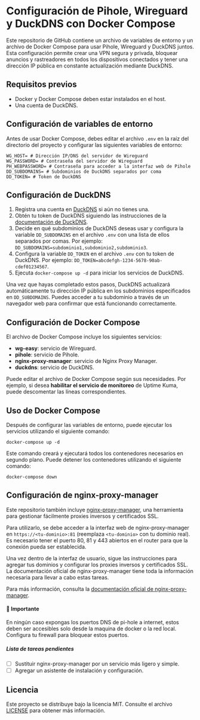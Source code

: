 # Configuración de Pihole, Wireguard y DuckDNS con Docker Compose

Este repositorio de GitHub contiene un archivo de variables de entorno y un archivo de Docker Compose para usar Pihole, Wireguard y DuckDNS juntos. Esta configuración permite crear una VPN segura y privada, bloquear anuncios y rastreadores en todos los dispositivos conectados y tener una dirección IP pública en constante actualización mediante DuckDNS.

## Requisitos previos

-   Docker y Docker Compose deben estar instalados en el host.
- Una cuenta de DuckDNS.

## Configuración de variables de entorno

Antes de usar Docker Compose, debes editar el archivo `.env` en la raíz del directorio del proyecto y configurar las siguientes variables de entorno:

```
WG_HOST= # Dirección IP/DNS del servidor de Wireguard
WG_PASSWORD= # Contraseña del servidor de Wireguard 
PH_WEBPASSWORD= # Contraseña para acceder a la interfaz web de Pihole 
DD_SUBDOMAINS= # Subdominios de DuckDNS separados por coma
DD_TOKEN= # Token de DuckDNS

```

## Configuración de DuckDNS

1.  Registra una cuenta en [DuckDNS](https://www.duckdns.org/) si aún no tienes una.
2.  Obtén tu token de DuckDNS siguiendo las instrucciones de la [documentación de DuckDNS](https://www.duckdns.org/spec.jsp?id=duc127&prev=duc614).
3.  Decide en qué subdominios de DuckDNS deseas usar y configura la variable `DD_SUBDOMAINS` en el archivo `.env` con una lista de ellos separados por comas. Por ejemplo: `DD_SUBDOMAINS=subdominio1,subdominio2,subdominio3`.
4.  Configura la variable `DD_TOKEN` en el archivo `.env` con tu token de DuckDNS. Por ejemplo: `DD_TOKEN=abcdefgh-1234-5678-90ab-cdef01234567`.
5.  Ejecuta `docker-compose up -d` para iniciar los servicios de DuckDNS.

Una vez que hayas completado estos pasos, DuckDNS actualizará automáticamente tu dirección IP pública en los subdominios especificados en `DD_SUBDOMAINS`. Puedes acceder a tu subdominio a través de un navegador web para confirmar que está funcionando correctamente.

## Configuración de Docker Compose

El archivo de Docker Compose incluye los siguientes servicios:

-   **wg-easy**: servicio de Wireguard.
-   **pihole**: servicio de Pihole.
-   **nginx-proxy-manager**: servicio de Nginx Proxy Manager.
-   **duckdns**: servicio de DuckDNS.

Puede editar el archivo de Docker Compose según sus necesidades. Por ejemplo, si desea **habilitar el servicio de monitoreo** de Uptime Kuma, puede descomentar las líneas correspondientes.

## Uso de Docker Compose

Después de configurar las variables de entorno, puede ejecutar los servicios utilizando el siguiente comando:

`docker-compose up -d`

Este comando creará y ejecutará todos los contenedores necesarios en segundo plano. Puede detener los contenedores utilizando el siguiente comando:

`docker-compose down`

## Configuración de nginx-proxy-manager

Este repositorio también incluye [nginx-proxy-manager](https://github.com/jc21/nginx-proxy-manager), una herramienta para gestionar fácilmente proxies inversos y certificados SSL.

Para utilizarlo, se debe acceder a la interfaz web de nginx-proxy-manager en `https://<tu-dominio>:81` (reemplaza `<tu-dominio>` con tu dominio real). Es necesario tener el puerto 80, 81 y 443 abiertos en el router para que la conexión pueda ser establecida.

Una vez dentro de la interfaz de usuario, sigue las instrucciones para agregar tus dominios y configurar los proxies inversos y certificados SSL. La documentación oficial de nginx-proxy-manager tiene toda la información necesaria para llevar a cabo estas tareas.

Para más información, consulta la [documentación oficial de nginx-proxy-manager](https://nginxproxymanager.com/guide/).

#### 🛑 Importante

En ningún caso expongas los puertos DNS de pi-hole a internet, estos deben ser accesibles solo desde la maquina de docker o la red local. Configura tu firewall para bloquear estos puertos.

##### Lista de tareas pendientes

-  [ ] Sustituir nginx-proxy-manager por un servicio más ligero y simple.
-  [ ] Agregar un asistente de instalación y configuración.

## Licencia

Este proyecto se distribuye bajo la licencia MIT. Consulte el archivo [LICENSE](https://chat.openai.com/LICENSE) para obtener más información.
